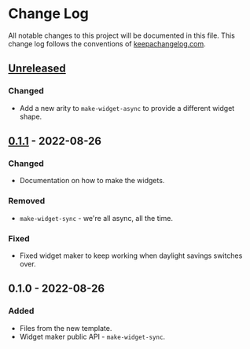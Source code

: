 # Change Log
All notable changes to this project will be documented in this file. This change log follows the conventions of [keepachangelog.com](http://keepachangelog.com/).

## [Unreleased]
### Changed
- Add a new arity to `make-widget-async` to provide a different widget shape.

## [0.1.1] - 2022-08-26
### Changed
- Documentation on how to make the widgets.

### Removed
- `make-widget-sync` - we're all async, all the time.

### Fixed
- Fixed widget maker to keep working when daylight savings switches over.

## 0.1.0 - 2022-08-26
### Added
- Files from the new template.
- Widget maker public API - `make-widget-sync`.

[Unreleased]: https://sourcehost.site/your-name/ponte-do-guaiba-clj/compare/0.1.1...HEAD
[0.1.1]: https://sourcehost.site/your-name/ponte-do-guaiba-clj/compare/0.1.0...0.1.1
